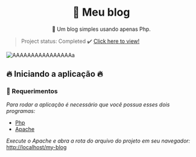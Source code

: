 <h1 align="center">
    <a">🔗 Meu blog</a>
</h1>
<p align="center">🚀 Um blog simples usando apenas Php.</p>

> Project status: Completed :heavy_check_mark: [Click here to view!](https://www.google.com.br/)

![AAAAAAAAAAAAAAAAa](https://user-images.githubusercontent.com/56550632/197468973-85346a10-ba6e-42dd-aa2f-1867f4ed56d5.jpg)

## :fire: Iniciando a aplicação :fire:

### :pencil: Requerimentos

_Para rodar a aplicação é necessário que você possua esses dois programas:_

- [Php](https://git-scm.com)
- [Apache](https://nodejs.org/)

_Execute o Apache e abra a rota do arquivo do projeto em seu navegador:_ [http://localhost/my-blog](http://localhost/my-blog)

